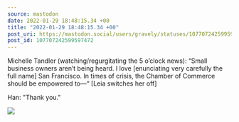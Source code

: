 ```yaml
---
source: mastodon
date: 2022-01-29 18:48:15.34 +00
title: "2022-01-29 18:48:15.34 +00"
post_uri: https://mastodon.social/users/gravely/statuses/107707242599597472
post_id: 107707242599597472
---
```

Michelle Tandler (watching/regurgitating the 5 o’clock news): “Small business owners aren’t being heard. I love [enunciating very carefully the full name] San Francisco. In times of crisis, the Chamber of Commerce should be empowered to—“ [Leia switches her off]

Han: "Thank you."


![](/images/107707242559581911.jpg)


